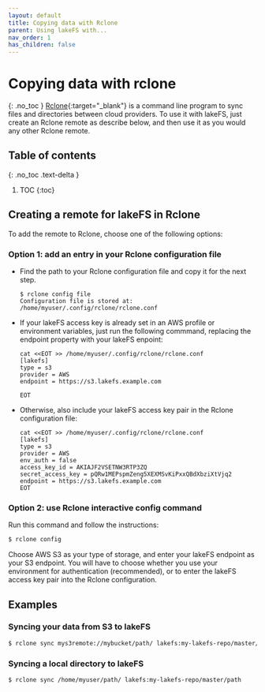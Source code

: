 ```yaml
---
layout: default
title: Copying data with Rclone
parent: Using lakeFS with...
nav_order: 1
has_children: false
---
```

# Copying data with rclone
{: .no_toc }
[Rclone](https://rclone.org/){:target="_blank"} is a command line program to sync files and directories between cloud providers.
To use it with lakeFS, just create an Rclone remote as describe below, and then use it as you would any other Rclone remote.                                                                                                  

## Table of contents
{: .no_toc .text-delta }

1. TOC
{:toc}
## Creating a remote for lakeFS in Rclone
To add the remote to Rclone, choose one of the following options:
### Option 1: add an entry in your Rclone configuration file
*   Find the path to your Rclone configuration file and copy it for the next step.
    
    ```
    $ rclone config file
    Configuration file is stored at:
    /home/myuser/.config/rclone/rclone.conf
    ```
    
*   If your lakeFS access key  is already set in an AWS profile or environment variables, just run the following commmand, replacing the endpoint property with your lakeFS enpoint:

    ```
    cat <<EOT >> /home/myuser/.config/rclone/rclone.conf
    [lakefs]
    type = s3
    provider = AWS
    endpoint = https://s3.lakefs.example.com
    
    EOT
    ```

*   Otherwise, also include your lakeFS access key pair in the Rclone configuration file:

    ```
    cat <<EOT >> /home/myuser/.config/rclone/rclone.conf
    [lakefs]
    type = s3
    provider = AWS
    env_auth = false
    access_key_id = AKIAJF2VSETNW3RTP3ZQ
    secret_access_key = pQRw1MEPspmZeng5XEXMSvKiPxxQBdXbziXtVjq2
    endpoint = https://s3.lakefs.example.com
    EOT
    ```

### Option 2: use Rclone interactive config command

Run this command and follow the instructions:
```bash
$ rclone config
```
Choose AWS S3 as your type of storage, and enter your lakeFS endpoint as your S3 endpoint.
You will have to choose whether you use your environment for authentication (recommended),
or to enter the lakeFS access key pair into the Rclone configuration.

## Examples

### Syncing your data from S3 to lakeFS

``` bash
$ rclone sync mys3remote://mybucket/path/ lakefs:my-lakefs-repo/master/path
```

### Syncing a local directory to lakeFS

```bash
$ rclone sync /home/myuser/path/ lakefs:my-lakefs-repo/master/path
```

